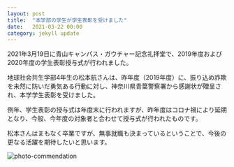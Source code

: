 ```yaml
---
layout: post
title:  "本学部の学生が学生表彰を受けました"
date:   2021-03-22 00:00
category: jekyll update
---
```


2021年3月19日に青山キャンパス・ガウチャー記念礼拝堂で、2019年度および2020年度の学生表彰授与式が行われました。

地球社会共生学部4年生の松本航さんは、昨年度（2019年度）に、振り込め詐欺を未然に防いだ勇気ある行動に対し、神奈川県青葉警察署から感謝状が贈呈され、本学学生表彰を受けました。

例年、学生表彰の授与式は年度末に行われますが、昨年度はコロナ禍により延期となり、今般、今年度の対象者と合わせて授与式が行われたものです。

松本さんはまもなく卒業ですが、無事就職も決まっているということで、今後の更なる活躍を期待したいと思います。

![photo-commendation](http://www.gsc.aoyama.ac.jp/assets/images/news/20210322_commendation.png)


[jekyll-docs]: https://jekyllrb.com/docs/home
[jekyll-gh]:   https://github.com/jekyll/jekyll
[jekyll-talk]: https://talk.jekyllrb.com/
